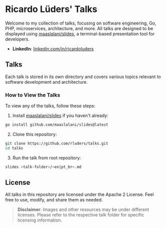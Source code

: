 
# Ricardo Lüders' Talks

Welcome to my collection of talks, focusing on software engineering, Go, PHP, microservices, architecture, and more. All talks are designed to be displayed using [maaslalani/slides](https://github.com/maaslalani/slides), a terminal-based presentation tool for developers.

- **LinkedIn**: [linkedin.com/in/ricardoluders](https://www.linkedin.com/in/ricardoluders/)

## Talks

Each talk is stored in its own directory and covers various topics relevant to software development and architecture.

### How to View the Talks

To view any of the talks, follow these steps:

1. Install [maaslalani/slides](https://github.com/maaslalani/slides) if you haven't already:
```bash
go install github.com/maaslalani/slides@latest
```

2. Clone this repository:
```bash
git clone https://github.com/rluders/talks.git
cd talks
```

3. Run the talk from root repository:
```bash
slides <talk-folder>/<en|pt_br>.md
```

## License

All talks in this repository are licensed under the Apache 2 License. Feel free to use, modify, and share them as needed.

> **Disclaimer**: Images and other resources may be under different licenses. Please refer to the respective talk folder for specific licensing information.

